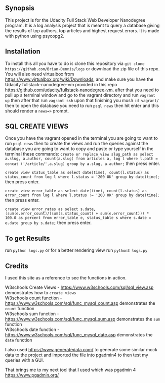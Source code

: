 ## Synopsis

This project is for the Udacity Full Stack Web Developer Nanodegree program. It is a log analysis project that is meant to query a database giving the results of top authors, top articles and highest request errors. It is made with python using psycopg2.

## Installation

To install this all you have to do is clone this repository via ```git clone https://github.com/Brian-Dennis/logs``` or download the zip file of this repo. You will also need virtualbox from https://www.virtualbox.org/wiki/Downloads, and make sure you have the Udacity fullstack-nanodegree-vm provided in this repo https://github.com/udacity/fullstack-nanodegree-vm. after that you need to pull up a terminal window and go to the vagrant directory and run ```vagrant up``` then after that run ```vagrant ssh``` upon that finishing you mush ```cd vagrant/``` then to open the database you need to run ```psql news``` then hit enter and this should render a ```news=>``` prompt.

## SQL CREATE VIEWS

Once you have the vagrant opened in the terminal you are going to want to run ```psql news``` then to create the views and run the queries against the database you are going to want to copy and paste or type yourself in the terminal these commands:
```create or replace view slug_path as select a.slug, a.author, count(a.slug) from articles a, log l where l.path = concat ('/article/',a.slug) group by a.slug, a.author;``` then press enter.

```create view status_table as select date(time), count(l.status) as status_count from log l where l.status = '200 OK' group by date(time);``` then press enter.

```create view error_table as select date(time), count(l.status) as error_count from log l where l.status != '200 OK' group by date(time);``` then press enter.

```create view error_rates as select s.date, (sum(e.error_count)/(sum(s.status_count) + sum(e.error_count))) * 100.0 as percent from error_table e, status_table s where s.date = e.date group by s.date;``` then press enter.

## To get Results

run ```python logs.py``` or for a better rendering view run ```python3 logs.py```

## Credits

I used this site as a reference to see the functions in action.

W3schools Create Views - https://www.w3schools.com/sql/sql_view.asp demonstrates how to ```create views```<br>
W3schools count function - https://www.w3schools.com/sql/func_mysql_count.asp demonstrates the ```count``` function<br>
W3schools sum function - https://www.w3schools.com/sql/func_mysql_sum.asp demonstrates the ```sum``` function<br>
W3schools date function - https://www.w3schools.com/sql/func_mysql_date.asp demonstrates the <code>date</code> function<br>

I also used https://www.generatedata.com/ to generate some similar mock data to the project and imported the file into pgadmin4 to then test my queries with a GUI.

That brings me to my next tool that I used which was pgadmin 4 https://www.pgadmin.org/
